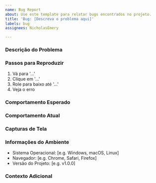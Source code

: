 ```yaml
---
name: Bug Report
about: Use este template para relatar bugs encontrados no projeto.
title: 'Bug: [Descreva o problema aqui]'
labels: bug
assignees: NicholasEmery

---
```


### Descrição do Problema

<!-- Descreva o problema de forma clara e concisa. -->

### Passos para Reproduzir

1. Vá para '...'
2. Clique em '...'
3. Role para baixo até '...'
4. Veja o erro

### Comportamento Esperado

<!-- Descreva o que você esperava que acontecesse. -->

### Comportamento Atual

<!-- Descreva o que realmente aconteceu. -->

### Capturas de Tela

<!-- Se aplicável, adicione capturas de tela para ajudar a explicar o problema. -->

### Informações do Ambiente

- Sistema Operacional: [e.g. Windows, macOS, Linux]
- Navegador: [e.g. Chrome, Safari, Firefox]
- Versão do Projeto: [e.g. v1.0.0]

### Contexto Adicional

<!-- Adicione qualquer outro contexto sobre o problema aqui. -->
